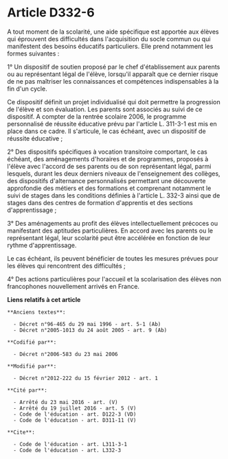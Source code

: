 # Article D332-6

A tout moment de la scolarité, une aide spécifique est apportée aux élèves qui éprouvent des difficultés dans l'acquisition
du socle commun ou qui manifestent des besoins éducatifs particuliers. Elle prend notamment les formes suivantes : 

1° Un dispositif de soutien proposé par le chef d'établissement aux parents ou au représentant légal de l'élève, lorsqu'il
apparaît que ce dernier risque de ne pas maîtriser les connaissances et compétences indispensables à la fin d'un cycle. 

Ce dispositif définit un projet individualisé qui doit permettre la progression de l'élève et son évaluation. Les parents
sont associés au suivi de ce dispositif. A compter de la rentrée scolaire 2006, le programme personnalisé de réussite
éducative prévu par l'article L. 311-3-1 est mis en place dans ce cadre. Il s'articule, le cas échéant, avec un dispositif de
réussite éducative ; 

2° Des dispositifs spécifiques à vocation transitoire comportant, le cas échéant, des aménagements d'horaires et de
programmes, proposés à l'élève avec l'accord de ses parents ou de son représentant légal, parmi lesquels, durant les deux
derniers niveaux de l'enseignement des collèges, des dispositifs d'alternance personnalisés permettant une découverte
approfondie des métiers et des formations et comprenant notamment le suivi de stages dans les conditions définies à l'article
L. 332-3 ainsi que de stages dans des centres de formation d'apprentis et des sections d'apprentissage ; 

3° Des aménagements au profit des élèves intellectuellement précoces ou manifestant des aptitudes particulières. En accord
avec les parents ou le représentant légal, leur scolarité peut être accélérée en fonction de leur rythme d'apprentissage. 

Le cas échéant, ils peuvent bénéficier de toutes les mesures prévues pour les élèves qui rencontrent des difficultés ; 

4° Des actions particulières pour l'accueil et la scolarisation des élèves non francophones nouvellement arrivés en France.

**Liens relatifs à cet article**

	**Anciens textes**:

	  - Décret n°96-465 du 29 mai 1996 - art. 5-1 (Ab)
	  - Décret n°2005-1013 du 24 août 2005 - art. 9 (Ab)

	**Codifié par**:

	  - Décret n°2006-583 du 23 mai 2006

	**Modifié par**:

	  - Décret n°2012-222 du 15 février 2012 - art. 1

	**Cité par**:

	  - Arrêté du 23 mai 2016 - art. (V)
	  - Arrêté du 19 juillet 2016 - art. 5 (V)
	  - Code de l'éducation - art. D122-3 (VD)
	  - Code de l'éducation - art. D311-11 (V)

	**Cite**:

	  - Code de l'éducation - art. L311-3-1
	  - Code de l'éducation - art. L332-3
